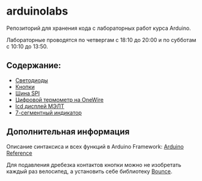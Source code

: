 arduinolabs
===========

Репозиторий для хранения кода с лабораторных работ курса Arduino.

Лабораторные проводятся по четвергам с 18:10 до 20:00 и по субботам с 10:10 до 13:50.

Содержание:
-----------
* [Cветодиоды](LEDs)
* [Кнопки](button)
* [Шина SPI](SPI)
* [Цифровой термометр на OneWire](ds18b20)
* [lcd дисплей МЭЛТ](MT16S2H)
* [7-сегментный индикатор](7segment)

Дополнительная информация
-------------------------

Описание синтаксиса и всех функций в Arduino Framework: [Arduino Reference](http://arduino.cc/en/Reference/HomePage)

Для подавления дребезка контактов кнопки можно не изобретать каждый раз велосипед, а установить себе библиотеку [Bounce](https://github.com/dubkov/Bounce).




